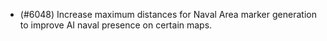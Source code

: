 - (#6048) Increase maximum distances for Naval Area marker generation to improve AI naval presence on certain maps.
